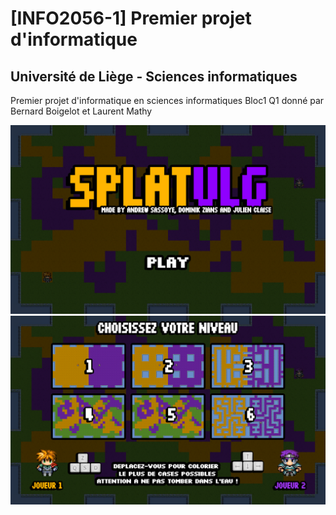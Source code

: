# [INFO2056-1] Premier projet d'informatique
## Université de Liège - Sciences informatiques

Premier projet d'informatique en sciences informatiques Bloc1 Q1 donné par Bernard Boigelot et Laurent Mathy

![alt tag](https://github.com/asassoye/INFO2056-1/blob/master/img/menu/main.png?raw=true)
![alt tag](https://github.com/asassoye/INFO2056-1/blob/master/img/menu/level.png?raw=true)
